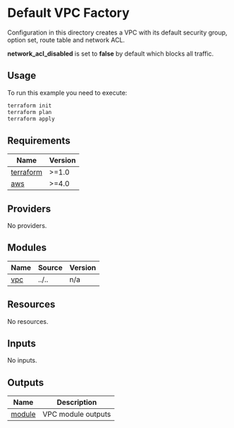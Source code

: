 # Default VPC Factory

Configuration in this directory creates a VPC with its default security group, option set,
route table and network ACL.

__network_acl_disabled__ is set to __false__ by default which blocks all traffic.

## Usage

To run this example you need to execute:

```bash
terraform init
terraform plan
terraform apply
```
<!-- BEGIN_TF_DOCS -->
## Requirements

| Name | Version |
|------|---------|
| <a name="requirement_terraform"></a> [terraform](#requirement\_terraform) | >=1.0 |
| <a name="requirement_aws"></a> [aws](#requirement\_aws) | >=4.0 |

## Providers

No providers.

## Modules

| Name | Source | Version |
|------|--------|---------|
| <a name="module_vpc"></a> [vpc](#module\_vpc) | ../.. | n/a |

## Resources

No resources.

## Inputs

No inputs.

## Outputs

| Name | Description |
|------|-------------|
| <a name="output_module"></a> [module](#output\_module) | VPC module outputs |
<!-- END_TF_DOCS -->
